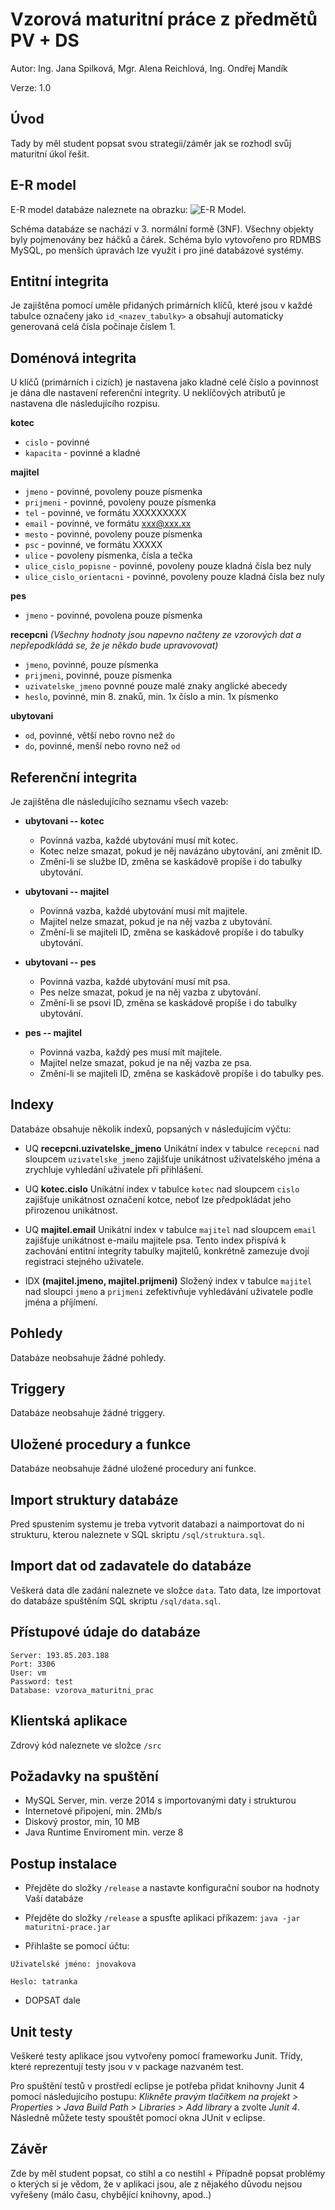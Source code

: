 # Vzorová maturitní práce z předmětů PV + DS

Autor: Ing. Jana Spilková, Mgr. Alena Reichlová, Ing. Ondřej Mandík

Verze: 1.0 


## Úvod

Tady by měl student popsat svou strategii/záměr jak se rozhodl svůj maturitní úkol řešit.

## E-R model
E-R model databáze naleznete na obrazku: ![E-R Model](doc/er.png). 

Schéma databáze se nachází v 3. normální formě (3NF). Všechny objekty byly pojmenovány bez háčků a čárek. Schéma bylo vytovořeno pro RDMBS MySQL, po menších úpravách lze využít i pro jiné databázové systémy.

## Entitní integrita
Je zajištěna pomocí uměle přidaných primárních klíčů, které jsou v každé tabulce označeny jako `id_<nazev_tabulky>` a obsahují automaticky generovaná celá čísla počínaje číslem 1.

## Doménová integrita

U klíčů (primárních i cizích) je nastavena jako kladné celé číslo a povinnost je dána dle nastavení referenční integrity. U neklíčových atributů je nastavena dle následujícího rozpisu.

**kotec**
* `cislo` - povinné
* `kapacita` - povinné a kladné

**majitel**
* `jmeno` - povinné, povoleny pouze písmenka
* `prijmeni` - povinné, povoleny pouze písmenka
* `tel` - povinné, ve formátu XXXXXXXXX 
* `email` - povinné, ve formátu xxx@xxx.xx
* `mesto` - povinné, povoleny pouze písmenka
* `psc` - povinné, ve formátu XXXXX
* `ulice` - povoleny písmenka, čísla a tečka
* `ulice_cislo_popisne` - povinné, povoleny pouze kladná čísla bez nuly
* `ulice_cislo_orientacni` - povinné, povoleny pouze kladná čísla bez nuly

**pes**
* `jmeno` - povinné, povolena pouze písmenka

**recepcni** *(Všechny hodnoty jsou napevno načteny ze vzorových dat a nepřepodkládá se, že je někdo bude upravovovat)*
* `jmeno`, povinné, pouze písmenka
* `prijmeni`, povinné, pouze písmenka
* `uzivatelske_jmeno` povnné pouze malé znaky anglické abecedy
* `heslo`, povinné, min 8. znaků, min. 1x číslo a min. 1x písmenko

**ubytovani**
* `od`, povinné, větší nebo rovno než `do`
* `do`, povinné, menší nebo rovno než `od`
  

## Referenční integrita
Je zajištěna dle následujícího seznamu všech vazeb:

* **ubytovani -- kotec** 
	* Povinná vazba, každé ubytování musí mít kotec. 
	* Kotec nelze smazat, pokud je něj navázáno ubytování, ani změnit ID.
	* Změní-li se službe ID, změna se kaskádově propíše i do tabulky ubytování.

* **ubytovani -- majitel**
	* Povinná vazba, každé ubytování musí mít majitele. 
	* Majitel nelze smazat, pokud je na něj vazba z ubytování.
	* Změní-li se majiteli ID, změna se kaskádově propíše i do tabulky ubytování.

* **ubytovani -- pes**
	* Povinná vazba, každé ubytování musí mít psa. 
	* Pes nelze smazat, pokud je na něj vazba z ubytování.
	* Změní-li se psovi ID, změna se kaskádově propíše i do tabulky ubytování.

* **pes -- majitel**
	* Povinná vazba, každý pes musí mít majitele. 
	* Majitel nelze smazat, pokud je na něj vazba ze psa.
	* Změní-li se majiteli ID, změna se kaskádově propíše i do tabulky pes.
	

## Indexy 
Databáze obsahuje několik indexů, popsaných v následujícím výčtu:

* UQ **recepcni.uzivatelske_jmeno** Unikátní index v tabulce `recepcni` nad sloupcem `uzivatelske_jmeno` zajišťuje unikátnost uživatelského jména a zrychluje vyhledání uživatele při přihlášení.


* UQ **kotec.cislo** Unikátní index v tabulce `kotec` nad sloupcem `cislo` zajišťuje unikátnost označení kotce, neboť lze předpokládat jeho přirozenou unikátnost.


* UQ **majitel.email** Unikátní index v tabulce `majitel` nad sloupcem `email` zajišťuje unikátnost e-mailu majitele psa. Tento index přispívá k zachování entitní integrity tabulky majitelů, konkrétně zamezuje dvojí registraci stejného uživatele.


* IDX **(majitel.jmeno, majitel.prijmeni)** Složený index v tabulce `majitel` nad sloupci `jmeno` a `prijmeni` zefektivňuje vyhledávání uživatele podle jména a příjímení.

## Pohledy

Databáze neobsahuje žádné pohledy.

## Triggery

Databáze neobsahuje žádné triggery.

## Uložené procedury a funkce

Databáze neobsahuje žádné uložené procedury ani funkce.

## Import struktury databáze
Pred spustenim systemu je treba vytvorit databazi a naimportovat do ni strukturu, kterou naleznete v SQL skriptu `/sql/struktura.sql`. 

## Import dat od zadavatele do databáze
Veškerá data dle zadání naleznete ve složce `data`. Tato data, lze importovat do databáze spuštěním SQL skriptu `/sql/data.sql`.

## Přístupové údaje do databáze
	Server: 193.85.203.188
	Port: 3306
	User: vm
	Password: test
	Database: vzorova_maturitni_prac

## Klientská aplikace
Zdrový kód naleznete ve složce `/src`

## Požadavky na spuštění
* MySQL Server, min. verze 2014 s importovanými daty i strukturou
* Internetové připojení, min. 2Mb/s
* Diskový prostor, min, 10 MB
* Java Runtime Enviroment min. verze 8

## Postup instalace
* Přejděte do složky `/release` a nastavte konfigurační soubor na hodnoty Vaší databáze

* Přejděte do složky `/release` a spusťte aplikaci příkazem:
`java -jar maturitni-prace.jar`

* Přihlašte se pomocí účtu:

`Uživatelské jméno: jnovakova`

`Heslo: tatranka`
	
* DOPSAT dale

## Unit testy
Veškeré testy aplikace jsou vytvořeny pomocí frameworku Junit. Třídy, které reprezentují testy jsou v v package nazvaném test. 

Pro spuštění testů v prostředí eclipse je potřeba přidat knihovny Junit 4 pomocí následujícího postupu: *Klikněte pravým tlačítkem na projekt > Properties > Java Build Path > Libraries > Add library* a zvolte *Junit 4*. Následně můžete testy spouštět pomocí okna JUnit v eclipse.


## Závěr

Zde by měl student popsat, co stihl a co nestihl + Případně popsat problémy o kterých si je vědom, že v aplikaci jsou, ale z nějakého důvodu nejsou vyřešeny (málo času, chybějící knihovny, apod..)